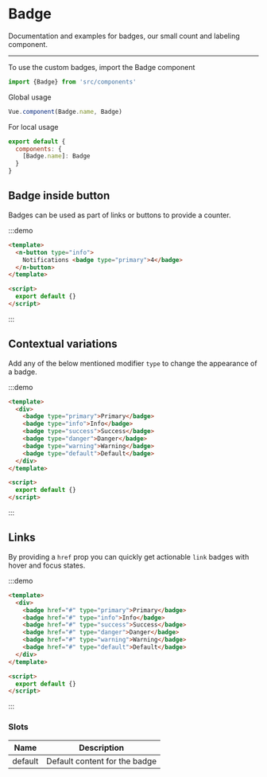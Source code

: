 # Badge

Documentation and examples for badges, our small count and labeling component.

<hr>
To use the custom badges, import the Badge component

```js
import {Badge} from 'src/components'
```

Global usage

```js
Vue.component(Badge.name, Badge)
```

For local usage
```js
export default {
  components: {
    [Badge.name]: Badge
  }
}
```

## Badge inside button

Badges can be used as part of links or buttons to provide a counter.

:::demo
```html
<template>
  <n-button type="info">
    Notifications <badge type="primary">4</badge>
  </n-button>
</template>

<script>
  export default {}
</script>
```
:::

## Contextual variations

Add any of the below mentioned modifier `type` to change the appearance of a badge.

:::demo
```html
<template>
  <div>
    <badge type="primary">Primary</badge>
    <badge type="info">Info</badge>
    <badge type="success">Success</badge>
    <badge type="danger">Danger</badge>
    <badge type="warning">Warning</badge>
    <badge type="default">Default</badge>
  </div>
</template>

<script>
  export default {}
</script>
```
:::


## Links

By providing a `href` prop you can quickly get actionable `link` badges with hover and focus states.

:::demo
```html
<template>
  <div>
    <badge href="#" type="primary">Primary</badge>
    <badge href="#" type="info">Info</badge>
    <badge href="#" type="success">Success</badge>
    <badge href="#" type="danger">Danger</badge>
    <badge href="#" type="warning">Warning</badge>
    <badge href="#" type="default">Default</badge>
  </div>
</template>

<script>
  export default {}
</script>
```
:::

<props-table component-name="badge"/>

### Slots
| Name | Description |
|---------- |-------- |
|  default  | Default content for the badge |
